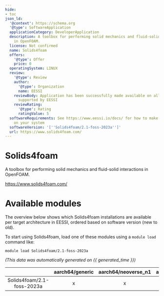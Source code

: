 ```yaml
---
hide:
- toc
json_ld:
  '@context': https://schema.org
  '@type': SoftwareApplication
  applicationCategory: DeveloperApplication
  description: A toolbox for performing solid mechanics and fluid-solid interactions
    in OpenFOAM.
  license: Not confirmed
  name: Solids4foam
  offers:
    '@type': Offer
    price: 0
  operatingSystem: LINUX
  review:
    '@type': Review
    author:
      '@type': Organization
      name: EESSI
    reviewBody: Application has been successfully made available on all architectures
      supported by EESSI
    reviewRating:
      '@type': Rating
      ratingValue: 5
  softwareRequirements: See https://www.eessi.io/docs/ for how to make EESSI available
    on your system
  softwareVersion: '[''Solids4foam/2.1-foss-2023a'']'
  url: https://www.solids4foam.com/
---
```


Solids4foam
===========


A toolbox for performing solid mechanics and fluid-solid interactions in OpenFOAM.

https://www.solids4foam.com/
# Available modules


The overview below shows which Solids4foam installations are available per target architecture in EESSI, ordered based on software version (new to old).

To start using Solids4foam, load one of these modules using a `module load` command like:

```shell
module load Solids4foam/2.1-foss-2023a
```

*(This data was automatically generated on {{ generated_time }})*  

| |aarch64/generic|aarch64/neoverse_n1|aarch64/neoverse_v1|aarch64/nvidia/grace|x86_64/generic|x86_64/amd/zen2|x86_64/amd/zen3|x86_64/amd/zen4|x86_64/intel/cascadelake|x86_64/intel/haswell|x86_64/intel/icelake|x86_64/intel/sapphirerapids|x86_64/intel/skylake_avx512|
| :---: | :---: | :---: | :---: | :---: | :---: | :---: | :---: | :---: | :---: | :---: | :---: | :---: | :---: |
|Solids4foam/2.1-foss-2023a|x|x|x|x|x|x|x|x|x|x|x|x|x|
